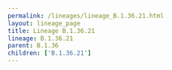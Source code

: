 ```yaml
---
permalink: /lineages/lineage_B.1.36.21.html
layout: lineage_page
title: Lineage B.1.36.21
lineage: B.1.36.21
parent: B.1.36
children: ['B.1.36.21']
---
```

